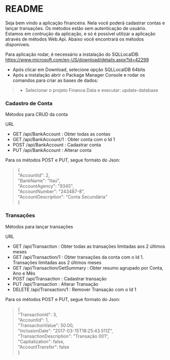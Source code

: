 # README #


Seja bem vindo a aplicação financeira. Nela você poderá cadastrar contas e lançar transações.
Os métodos estão sem autenticação de usuário.
Estamos em contrução da aplicação, e só é possível utilizar a aplicação através de métodos Web.Api. Abaixo você encontrará os métodos disponíveis.


Para aplicação rodar, é necessário a instalação do SQLLocalDB: https://www.microsoft.com/en-US/download/details.aspx?id=42299  
* Após clicar em Download, selecione opção SQLLocalDB 64bits  
* Após a instalação abrir o Package Manager Console e rodar os comandos para criar as bases de dados:  
>* Selecionar o projeto Finance.Data e executar: update-database  


### Cadastro de Conta ###
  
Métodos para CRUD da conta  
  
URL  
* GET /api/BankAccount : Obter todas as contas  
* GET /api/BankAccount/1 : Obter conta com o Id 1  
* POST /api/BankAccount : Cadastrar conta  
* PUT /api/BankAccount : Alterar conta  
  
Para os métodos POST e PUT, segue formato do Json:  
>{  
>"AccountId": 2,  
>"BankName": "Itaú",  
>"AccountAgency": "9345",  
>"AccountNumber": "243487-8",  
>"AccountDescription": "Conta Secundária"  
>}  
  
### Transações ###
  
Métodos para lançar transações  
  
URL  
* GET /api/Transaction : Obter todas as transações limitadas aos 2 últimos meses  
* GET /api/Transaction/1 : Obter transações da conta com o Id 1. Transações limitadas aos 2 últimos meses  
* GET /api/Transaction/GetSummary : Obter resumo agrupado por Conta, Ano e Mês  
* POST /api/Transaction : Cadastrar transação  
* PUT /api/Transaction : Alterar Transação  
* DELETE /api/Transaction/1 : Remover Transação com o Id 1  
  
Para os métodos POST e PUT, segue formato do Json:  
>{  
>"TransactionId": 3,  
>"AccountId": 1,   
>"TransactionValue": 50.00,  
>"InclusionDate": "2017-03-15T18:25:43.511Z",  
>"TransactionDescription": "Transação 001",  
>"Capitalization": false,  
>"AccountTransfer": false  
>}  
  

